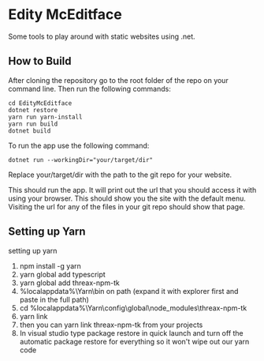 # Edity McEditface
Some tools to play around with static websites using .net.

## How to Build
After cloning the repository go to the root folder of the repo on your command line. Then run the following commands:
```
cd EdityMcEditface
dotnet restore
yarn run yarn-install
yarn run build
dotnet build
```

To run the app use the following command:
```
dotnet run --workingDir="your/target/dir"
```
Replace your/target/dir with the path to the git repo for your website.

This should run the app. It will print out the url that you should access it with using your browser. This should show you the site with the default menu. Visiting the url for any of the files in your git repo should show that page.

## Setting up Yarn
 setting up yarn
 1. npm install -g yarn
 1. yarn global add typescript
 1. yarn global add threax-npm-tk
 1. %localappdata%\Yarn\bin on path (expand it with explorer first and paste in the full path)
 1. cd %localappdata%\Yarn\config\global\node_modules\threax-npm-tk
 1. yarn link
 1. then you can yarn link threax-npm-tk from your projects
 1. In visual studio type package restore in quick launch and turn off the automatic package restore for everything so it won't wipe out our yarn code
